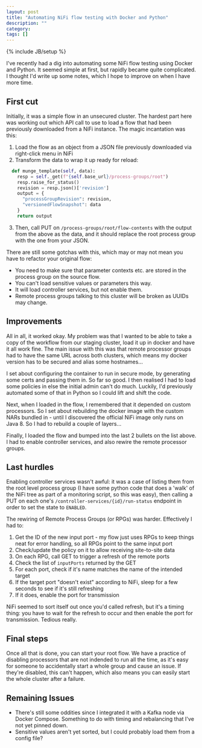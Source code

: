 ```yaml
---
layout: post
title: "Automating NiFi flow testing with Docker and Python"
description: ""
category: 
tags: []
---
```

{% include JB/setup %}

I've recently had a dig into automating some NiFi flow testing using Docker and Python. It seemed simple at first, but rapidly became quite complicated. I thought I'd write up some notes, which I hope to improve on when I have more time.

## First cut

Initially, it was a simple flow in an unsecured cluster. The hardest part here was working out which API call to use to load a flow that had been previously downloaded from a NiFi instance. The magic incantation was this:

1. Load the flow as an object from a JSON file previously downloaded via right-click menu in NiFi
2. Transform the data to wrap it up ready for reload:

```python
  def munge_template(self, data):
    resp = self._get(f"{self.base_url}/process-groups/root")
    resp.raise_for_status()
    revision = resp.json()['revision']
    output = {
      "processGroupRevision": revision,
      "versionedFlowSnapshot": data
    }
    return output
```

3. Then, call PUT on `/process-groups/root/flow-contents` with the output from the above as the data, and it should replace the root process group with the one from your JSON.

There are still some gotchas with this, which may or may not mean you have to refactor your original flow:

* You need to make sure that parameter contexts etc. are stored in the process group on the source flow.
* You can't load sensitive values or parameters this way.
* It will load controller services, but not enable them.
* Remote process groups talking to this cluster will be broken as UUIDs may change.

## Improvements

All in all, it worked okay. My problem was that I wanted to be able to take a copy of the workflow from our staging cluster, load it up in docker and have it all work fine. The main issue with this was that remote processor groups had to have the same URL across both clusters, which means my docker version has to be secured and alias some hostnames...

I set about configuring the container to run in secure mode, by generating some certs and passing them in. So far so good. I then realised I had to load some policies in else the initial admin can't do much. Luckily, I'd previously automated some of that in Python so I could lift and shift the code.

Next, when I loaded in the flow, I remembered that it depended on custom processors. So I set about rebuilding the docker image with the custom NARs bundled in - until I discovered the official NiFi image only runs on Java 8. So I had to rebuild a couple of layers...

Finally, I loaded the flow and bumped into the last 2 bullets on the list above. I had to enable controller services, and also rewire the remote processor groups.

## Last hurdles

Enabling controller services wasn't awful: it was a case of listing them from the root level process group (I have some python code that does a 'walk' of the NiFi tree as part of a monitoring script, so this was easy), then calling a PUT on each one's `/controller-services/{id}/run-status` endpoint in order to set the state to `ENABLED`.

The rewiring of Remote Process Groups (or RPGs) was harder. Effectively I had to:

1. Get the ID of the new input port - my flow just uses RPGs to keep things neat for error handling, so all RPGs point to the same input port
2. Check/update the policy on it to allow receiving site-to-site data
1. On each RPG, call GET to trigger a refresh of the remote ports
2. Check the list of `inputPorts` returned by the GET
3. For each port, check if it's name matches the name of the intended target 
4. If the target port "doesn't exist" according to NiFi, sleep for a few seconds to see if it's still refreshing
5. If it does, enable the port for transmission

NiFi seemed to sort itself out once you'd called refresh, but it's a timing thing: you have to wait for the refresh to occur and then enable the port for transmission. Tedious really.

## Final steps

Once all that is done, you can start your root flow. We have a practice of disabling processors that are not indended to run all the time, as it's easy for someone to accidentally start a whole group and cause an issue. If they're disabled, this can't happen, which also means you can easily start the whole cluster after a failure.


## Remaining Issues

* There's still some oddities since I integrated it with a Kafka node via Docker Compose. Something to do with timing and rebalancing that I've not yet pinned down.
* Sensitive values aren't yet sorted, but I could probably load them from a config file?
